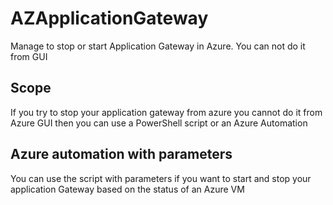 # AZApplicationGateway
Manage to stop or start Application Gateway in Azure. You can not do it from GUI
## Scope
If you try to stop your application gateway from azure you cannot do it from Azure GUI then you can use a PowerShell script or an Azure Automation
## Azure automation with parameters
You can use the script with parameters if you want to start and stop your application Gateway based on the status of an Azure VM
